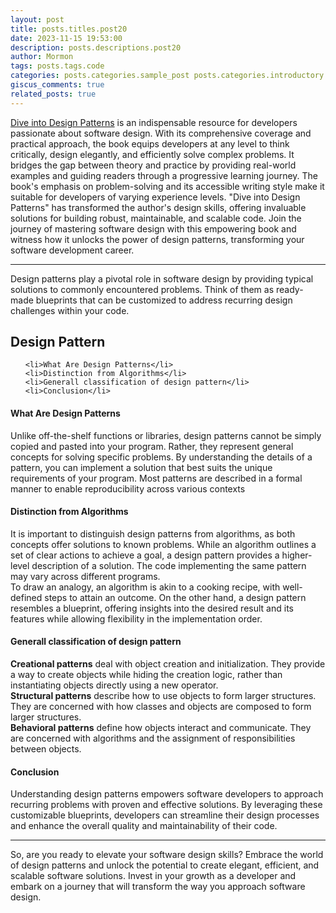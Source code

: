```yaml
---
layout: post
title: posts.titles.post20
date: 2023-11-15 19:53:00
description: posts.descriptions.post20
author: Mormon
tags: posts.tags.code
categories: posts.categories.sample_post posts.categories.introductory
giscus_comments: true
related_posts: true
---
```

<a href="https://refactoring.guru/design-patterns">Dive into Design Patterns</a> is an indispensable resource for developers passionate about software design. With its comprehensive coverage and practical approach, the book equips developers at any level to think critically, design elegantly, and efficiently solve complex problems. It bridges the gap between theory and practice by providing real-world examples and guiding readers through a progressive learning journey. The book's emphasis on problem-solving and its accessible writing style make it suitable for developers of varying experience levels. "Dive into Design Patterns" has transformed the author's design skills, offering invaluable solutions for building robust, maintainable, and scalable code. Join the journey of mastering software design with this empowering book and witness how it unlocks the power of design patterns, transforming your software development career.

***

Design patterns play a pivotal role in software design by providing typical solutions to commonly encountered problems. Think of them as ready-made blueprints that can be customized to address recurring design challenges within your code.

## Design Pattern
<ul>

    <li>What Are Design Patterns</li>
    <li>Distinction from Algorithms</li>
    <li>Generall classification of design pattern</li>
    <li>Conclusion</li>
</ul>

#### What Are Design Patterns
>
Unlike off-the-shelf functions or libraries, design patterns cannot be simply copied and pasted into your program. Rather, they represent general concepts for solving specific problems. By understanding the details of a pattern, you can implement a solution that best suits the unique requirements of your program. Most patterns are described in a formal manner to enable reproducibility across various contexts
>


#### Distinction from Algorithms
>
It is important to distinguish design patterns from algorithms, as both concepts offer solutions to known problems. While an algorithm outlines a set of clear actions to achieve a goal, a design pattern provides a higher-level description of a solution. The code implementing the same pattern may vary across different programs.<br>
To draw an analogy, an algorithm is akin to a cooking recipe, with well-defined steps to attain an outcome. On the other hand, a design pattern resembles a blueprint, offering insights into the desired result and its features while allowing flexibility in the implementation order.
>

#### Generall classification of design pattern
>
<b>Creational patterns</b> deal with object creation and initialization. They provide a way to create objects while hiding the creation logic, rather than instantiating objects directly using a new operator.<br>
<b>Structural patterns</b> describe how to use objects to form larger structures. They are concerned with how classes and objects are composed to form larger structures.<br>
<b>Behavioral patterns</b> define how objects interact and communicate. They are concerned with algorithms and the assignment of responsibilities between objects.
>


#### Conclusion
>
Understanding design patterns empowers software developers to approach recurring problems with proven and effective solutions. By leveraging these customizable blueprints, developers can streamline their design processes and enhance the overall quality and maintainability of their code.
>


***

So, are you ready to elevate your software design skills? Embrace the world of design patterns and unlock the potential to create elegant, efficient, and scalable software solutions. Invest in your growth as a developer and embark on a journey that will transform the way you approach software design.

